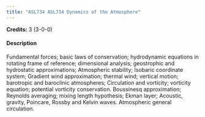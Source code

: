 ```yaml
---
title: "ASL734 ASL734 Dynamics of the Atmosphere"
---
```

**Credits:** 3 (3-0-0)

#### Description
Fundamental forces; basic laws of conservation; hydrodynamic equations in rotating frame of reference; dimensional analysis; geostrophic and hydrostatic approximations; Atmospheric stability; Isobaric coordinate system; Gradient wind approximation; thermal wind; vertical motion; barotropic and baroclinic atmospheres; Circulation and vorticity; vorticity equation; potential vorticity conservation. Boussinesq approximation; Reynolds averaging; mixing length hypothesis; Ekman layer; Acoustic, gravity, Poincare, Rossby and Kelvin waves. Atmospheric general circulation.
